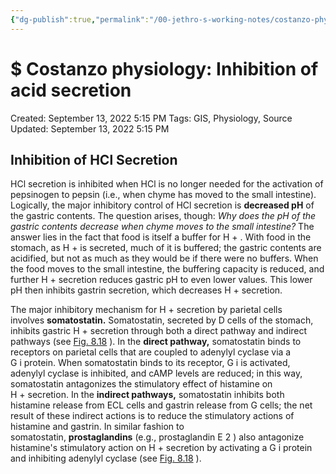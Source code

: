```yaml
---
{"dg-publish":true,"permalink":"/00-jethro-s-working-notes/costanzo-physiology-inhibition-of-acid-secretion/","dgPassFrontmatter":true}
---
```



# $ Costanzo physiology: Inhibition of acid secretion

Created: September 13, 2022 5:15 PM
Tags: GIS, Physiology, Source
Updated: September 13, 2022 5:15 PM

## Inhibition of HCl Secretion

HCl secretion is inhibited when HCl is no longer needed for the activation of pepsinogen to pepsin (i.e., when chyme has moved to the small intestine). Logically, the major inhibitory control of HCl secretion is **decreased pH** of the gastric contents. The question arises, though: *Why does the pH of the gastric contents decrease when chyme moves to the small intestine?* The answer lies in the fact that food is itself a buffer for H + . With food in the stomach, as H + is secreted, much of it is buffered; the gastric contents are acidified, but not as much as they would be if there were no buffers. When the food moves to the small intestine, the buffering capacity is reduced, and further H + secretion reduces gastric pH to even lower values. This lower pH then inhibits gastrin secretion, which decreases H + secretion.

The major inhibitory mechanism for H + secretion by parietal cells involves **somatostatin.** Somatostatin, secreted by D cells of the stomach, inhibits gastric H + secretion through both a direct pathway and indirect pathways (see [Fig. 8.18](https://www-clinicalkey-com.eproxy.lib.hku.hk/f0095) ). In the **direct pathway,** somatostatin binds to receptors on parietal cells that are coupled to adenylyl cyclase via a G i protein. When somatostatin binds to its receptor, G i is activated, adenylyl cyclase is inhibited, and cAMP levels are reduced; in this way, somatostatin antagonizes the stimulatory effect of histamine on H + secretion. In the **indirect pathways,** somatostatin inhibits both histamine release from ECL cells and gastrin release from G cells; the net result of these indirect actions is to reduce the stimulatory actions of histamine and gastrin. In similar fashion to somatostatin, **prostaglandins** (e.g., prostaglandin E 2 ) also antagonize histamine's stimulatory action on H + secretion by activating a G i protein and inhibiting adenylyl cyclase (see [Fig. 8.18](https://www-clinicalkey-com.eproxy.lib.hku.hk/f0095) ).